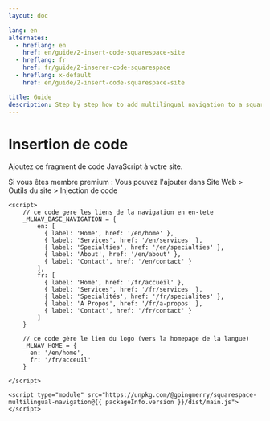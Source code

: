 ```yaml
---
layout: doc

lang: en
alternates:
  - hreflang: en
    href: en/guide/2-insert-code-squarespace-site
  - hreflang: fr
    href: fr/guide/2-inserer-code-squarespace
  - hreflang: x-default
    href: en/guide/2-insert-code-squarespace-site

title: Guide
description: Step by step how to add multilingual navigation to a squarespace website
---
```


<script setup>
import packageInfo from '../../../../package.json';
</script>

# Insertion de code

Ajoutez ce fragment de code JavaScript à votre site.

Si vous êtes membre premium :
Vous pouvez l'ajouter dans Site Web > Outils du site > Injection de code


```html-vue
<script>
    // ce code gere les liens de la navigation en en-tete
    _MLNAV_BASE_NAVIGATION = {
        en: [
          { label: 'Home', href: '/en/home' },
          { label: 'Services', href: '/en/services' },
          { label: 'Specialties', href: '/en/specialties' },
          { label: 'About', href: '/en/about' },
          { label: 'Contact', href: '/en/contact' }
        ],
        fr: [
          { label: 'Home', href: '/fr/accueil' },
          { label: 'Services', href: '/fr/services' },
          { label: 'Specialités', href: '/fr/specialites' },
          { label: 'A Propos', href: '/fr/a-propos' },
          { label: 'Contact', href: '/fr/contact' }
        ]
    }

    // ce code gère le lien du logo (vers la homepage de la langue)
    _MLNAV_HOME = {
      en: '/en/home',
      fr: '/fr/acceuil'
    }

</script>

<script type="module" src="https://unpkg.com/@goingmerry/squarespace-multilingual-navigation@{{ packageInfo.version }}/dist/main.js"></script>
```

